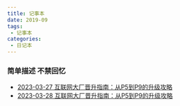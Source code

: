 ```yaml
---
title: 记事本
date: 2019-09
tags:
 - 记事本
categories:
 - 日记本
---
```

### 简单描述 不禁回忆 

- [2023-03-27 互联网大厂晋升指南：从P5到P9的升级攻略](/blogs/category1/record/2023-03-27.html)
- [2023-03-28 互联网大厂晋升指南：从P5到P9的升级攻略](/blogs/category1/record/2023-03-28.html)